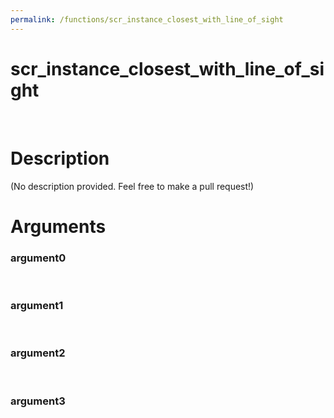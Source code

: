 ```yaml
---
permalink: /functions/scr_instance_closest_with_line_of_sight
---
```

# scr_instance_closest_with_line_of_sight  
&nbsp;  
# Description  
(No description provided. Feel free to make a pull request!) 
&nbsp;  
# Arguments
### argument0

&nbsp;    
### argument1

&nbsp;    
### argument2

&nbsp;    
### argument3

&nbsp;    


